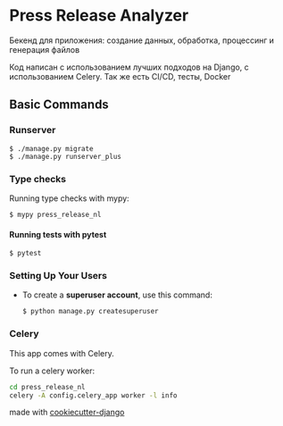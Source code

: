 # Press Release Analyzer

Бекенд для приложения: создание данных, обработка, процессинг и генерация файлов

Код написан с использованием лучших подходов на Django, с использованием Celery. Так же есть CI/CD, тесты, Docker

## Basic Commands

### Runserver

    $ ./manage.py migrate
    $ ./manage.py runserver_plus

### Type checks

Running type checks with mypy:

    $ mypy press_release_nl

#### Running tests with pytest

    $ pytest

### Setting Up Your Users

-   To create a **superuser account**, use this command:

        $ python manage.py createsuperuser

### Celery

This app comes with Celery.

To run a celery worker:

``` bash
cd press_release_nl
celery -A config.celery_app worker -l info
```

made with [cookiecutter-django](https://github.com/Alexander-D-Karpov/cookiecutter-django)
